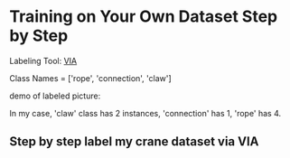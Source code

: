 # Training on Your Own Dataset Step by Step
Labeling Tool: [VIA](http://www.robots.ox.ac.uk/~vgg/software/via/)

Class Names = ['rope', 'connection', 'claw']

demo of labeled picture:

In my case, 'claw' class has 2 instances, 'connection' has 1, 'rope' has 4.
## Step by step label my crane dataset via VIA


